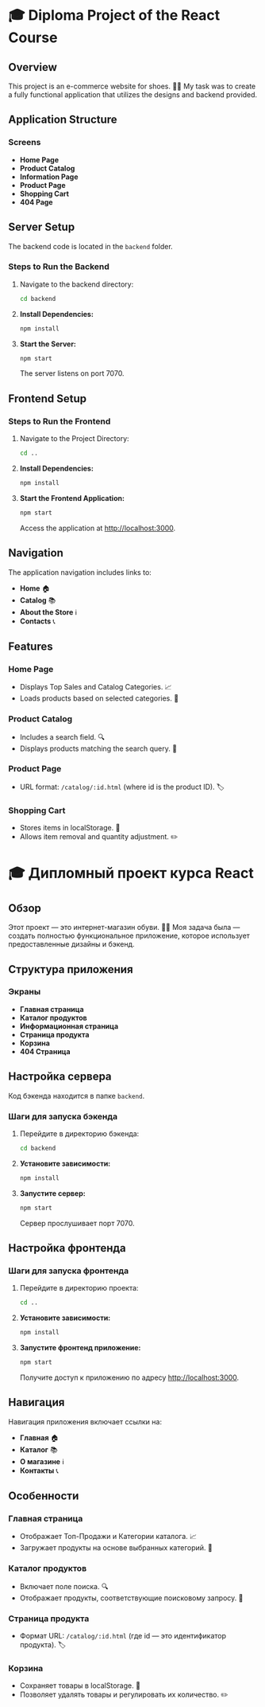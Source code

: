 # 🎓 Diploma Project of the React Course

## Overview

This project is an e-commerce website for shoes. 🥿👟 My task was to create a fully functional application that utilizes the designs and backend provided.

## Application Structure

### Screens

- **Home Page**
- **Product Catalog**
- **Information Page**
- **Product Page**
- **Shopping Cart**
- **404 Page**

## Server Setup

The backend code is located in the `backend` folder.

### Steps to Run the Backend

1. Navigate to the backend directory:  
   ```bash
   cd backend
   ```

2. **Install Dependencies:**
   ```bash
   npm install 
   ```

3. **Start the Server:**   
   ```bash
   npm start 
   ```

   The server listens on port 7070.   

## Frontend Setup

### Steps to Run the Frontend

1. Navigate to the Project Directory:  
   ```bash
   cd ..
   ```

2. **Install Dependencies:**
   ```bash
   npm install
   ```

3. **Start the Frontend Application:**
   ```bash
   npm start
   ```

   Access the application at [http://localhost:3000](http://localhost:3000).

## Navigation

The application navigation includes links to:

- **Home** 🏠
- **Catalog** 📚
- **About the Store** ℹ️
- **Contacts** 📞

## Features

### Home Page

- Displays Top Sales and Catalog Categories. 📈
- Loads products based on selected categories. 🎯

### Product Catalog

- Includes a search field. 🔍
- Displays products matching the search query. 🛒

### Product Page

- URL format: `/catalog/:id.html` (where id is the product ID). 🏷️

### Shopping Cart

- Stores items in localStorage. 💾
- Allows item removal and quantity adjustment. ✏️


# 🎓 Дипломный проект курса React

## Обзор

Этот проект — это интернет-магазин обуви. 🥿👟 Моя задача была — создать полностью функциональное приложение, которое использует предоставленные дизайны и бэкенд.

## Структура приложения

### Экраны

- **Главная страница**
- **Каталог продуктов**
- **Информационная страница**
- **Страница продукта**
- **Корзина**
- **404 Страница**

## Настройка сервера

Код бэкенда находится в папке `backend`.

### Шаги для запуска бэкенда

1. Перейдите в директорию бэкенда:  
   ```bash
   cd backend
   ```

2. **Установите зависимости:**
   ```bash
   npm install 
   ```

3. **Запустите сервер:**   
   ```bash
   npm start 
   ```

   Сервер прослушивает порт 7070.   

## Настройка фронтенда

### Шаги для запуска фронтенда

1. Перейдите в директорию проекта:  
   ```bash
   cd ..
   ```

2. **Установите зависимости:**
   ```bash
   npm install
   ```

3. **Запустите фронтенд приложение:**
   ```bash
   npm start
   ```

   Получите доступ к приложению по адресу [http://localhost:3000](http://localhost:3000).

## Навигация

Навигация приложения включает ссылки на:

- **Главная** 🏠
- **Каталог** 📚
- **О магазине** ℹ️
- **Контакты** 📞

## Особенности

### Главная страница

- Отображает Топ-Продажи и Категории каталога. 📈
- Загружает продукты на основе выбранных категорий. 🎯

### Каталог продуктов

- Включает поле поиска. 🔍
- Отображает продукты, соответствующие поисковому запросу. 🛒

### Страница продукта

- Формат URL: `/catalog/:id.html` (где id — это идентификатор продукта). 🏷️

### Корзина

- Сохраняет товары в localStorage. 💾
- Позволяет удалять товары и регулировать их количество. ✏️
